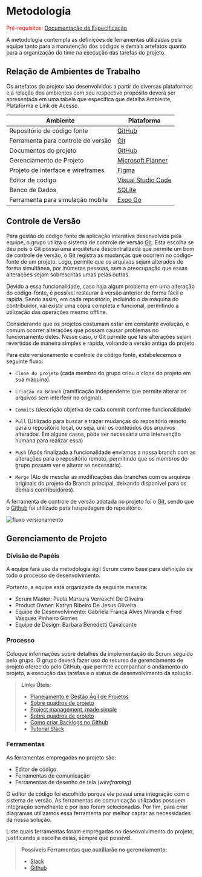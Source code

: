 
# Metodologia

<span style="color:red">Pré-requisitos: <a href="2-Especificação do Projeto.md"> Documentação de Especificação</a></span>

A metodologia contempla as definições de ferramentas utilizadas pela equipe tanto para a manutenção dos códigos e demais artefatos quanto para a organização do time na execução das tarefas do projeto.

## Relação de Ambientes de Trabalho

Os artefatos do projeto são desenvolvidos a partir de diversas plataformas e a relação dos ambientes com seu respectivo propósito deverá ser apresentada em uma tabela que especifica que detalha Ambiente, Plataforma e Link de Acesso. 

| Ambiente | Plataforma | 
--------- | ---------- |  
| Repositório de código fonte| [GitHub](https://github.com/ICEI-PUC-Minas-PMV-ADS/pmv-ads-2023-1-e3-proj-mov-t3-grupo1-follow.me) |  
| Ferramenta para controle de versão| [Git](https://git-scm.com/) |  
| Documentos do projeto | [GitHub]( https://github.com/ICEI-PUC-Minas-PMV-ADS/pmv-ads-2023-1-e3-proj-mov-t3-grupo1-follow.me/tree/main/docs) |
| Gerenciamento de Projeto | [Microsoft Planner](https://tasks.office.com/sgapucminasbr.onmicrosoft.com/pt-BR/Home/Planner/#/plantaskboard?groupId=27357971-1be1-4c0c-b925-2e9a75185e81&planId=twPnm3cm106sNXkNk68ouWQAHg-Y)  |
| Projeto de interface e wireframes | [Figma](https://www.figma.com/file/Jk2GMzCgewSmypMwiepG2i/Follow-me---APP-mobile?node-id=512%3A538&t=bIUY8h5HaM7IgIE1-1) |
| Editor de código | [Visual Studio Code](https://portal.azure.com/?Microsoft_Azure_Education_correlationId=482c7b3fd428421ebc975fb5a28dcb48#view/Microsoft_Azure_Education/EducationMenuBlade/~/software) |
| Banco de Dados | [SQLite](https://www.sqlite.org/download.html) |
| Ferramenta para simulação mobile | [Expo Go](https://expo.dev/client) |

## Controle de Versão

Para gestão do código fonte da aplicação interativa desenvolvida pela equipe, o grupo utiliza o sistema de controle de versão [Git](https://git-scm.com/). Esta escolha se deu pois o Git possui uma arquitetura descentralizada que permite um bom de controle de versão, o Git registra as mudanças que ocorrem no código-fonte de um projeto. Logo, permite que os arquivos sejam alterados de forma simultânea, por inúmeras pessoas, sem a preocupação que essas alterações sejam sobrescritas umas pelas outras. 

  

Devido a essa funcionalidade, caso haja algum problema em uma alteração do código-fonte, é possível restaurar à versão anterior de forma fácil e rápida. Sendo assim, em cada repositório, incluindo o da máquina do contribuidor, vai existir uma cópia completa e funcional, permitindo a utilização das operações mesmo offline. 

  

Considerando que os projetos costumam estar em constante evolução, é comum ocorrer alterações que possam causar problemas no funcionamento deles. Nesse caso, o Git permite que tais alterações sejam revertidas de maneira simples e rápida, voltando a versão antiga do projeto. 

  

Para este versionamento e controle de código fonte, estabelecemos o seguinte fluxo: 

  

- `Clone do projeto` (cada membro do grupo criou o clone do projeto em sua máquina).  

-	`Criação da Branch` (ramificação independente que permite alterar os arquivos sem interferir no original). 

- `Commits` (descrição objetiva de cada commit conforme funcionalidade) 

-	`Pull` (Utilizado para buscar e trazer mudanças do repositório remoto para o repositório local, ou seja, unir os conteúdos dos arquivos alterados. Em alguns casos, pode ser necessária uma intervenção humana para realizar essa) 

-	`Push` (Após finalizada a funcionalidade enviamos a nossa branch com as alterações para o repositório remoto, permitindo que os membros do grupo possam ver e alterar se necessário). 

-	`Merge` (Ato de mesclar as modificações das branches com os arquivos originais do projeto da Branch principal, deixando disponível para os demais contribuidores). 

  

A ferramenta de controle de versão adotada no projeto foi o
[Git](https://git-scm.com/), sendo que o [Github](https://github.com)
foi utilizado para hospedagem do repositório.

![fluxo versionamento](https://user-images.githubusercontent.com/103156976/229322255-9a34b4e0-d007-4747-8131-a0a308173fb2.jpg)


## Gerenciamento de Projeto

### Divisão de Papéis

A equipe fará uso da metodologia ágil Scrum como base para definição de todo o processo de desenvolvimento. 

Portanto, a equipe está organizada da seguinte maneira: 
- Scrum Master: Paola Marsura Verreschi De Oliveira
- Product Owner: Katryn Ribeiro De Jesus Oliveira
- Equipe de Desenvolvimento: Gabriela França Alves Miranda e Fred Vasquez Pinheiro Gomes
- Equipe de Design: Barbara Benedetti Cavalcante

### Processo

Coloque  informações sobre detalhes da implementação do Scrum seguido pelo grupo. O grupo deverá fazer uso do recurso de gerenciamento de projeto oferecido pelo GitHub, que permite acompanhar o andamento do projeto, a execução das tarefas e o status de desenvolvimento da solução.
 
> **Links Úteis**:
> - [Planejamento e Gestáo Ágil de Projetos](https://pucminas.instructure.com/courses/87878/pages/unidade-2-tema-2-utilizacao-de-ferramentas-para-controle-de-versoes-de-software)
> - [Sobre quadros de projeto](https://docs.github.com/pt/issues/organizing-your-work-with-project-boards/managing-project-boards/about-project-boards)
> - [Project management, made simple](https://github.com/features/project-management/)
> - [Sobre quadros de projeto](https://docs.github.com/pt/github/managing-your-work-on-github/about-project-boards)
> - [Como criar Backlogs no Github](https://www.youtube.com/watch?v=RXEy6CFu9Hk)
> - [Tutorial Slack](https://slack.com/intl/en-br/)

### Ferramentas

As ferramentas empregadas no projeto são:

- Editor de código.
- Ferramentas de comunicação
- Ferramentas de desenho de tela (_wireframing_)

O editor de código foi escolhido porque ele possui uma integração com o sistema de versão. As ferramentas de comunicação utilizadas possuem integração semelhante e por isso foram selecionadas. Por fim, para criar diagramas utilizamos essa ferramenta por melhor captar as necessidades da nossa solução.

Liste quais ferramentas foram empregadas no desenvolvimento do projeto, justificando a escolha delas, sempre que possível.
 
> **Possíveis Ferramentas que auxiliarão no gerenciamento**: 
> - [Slack](https://slack.com/)
> - [Github](https://github.com/)
